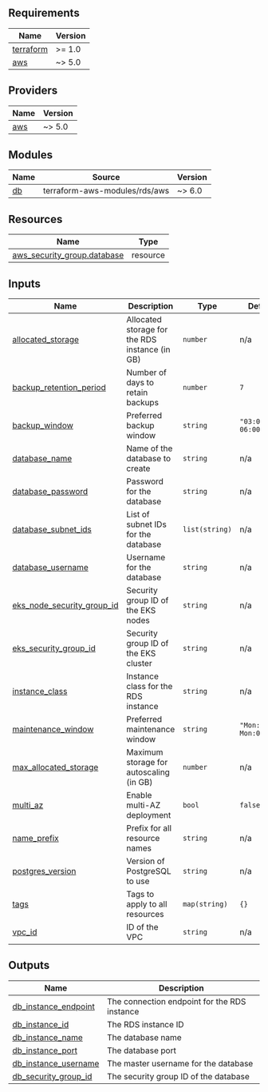 ## Requirements

| Name | Version |
|------|---------|
| <a name="requirement_terraform"></a> [terraform](#requirement\_terraform) | >= 1.0 |
| <a name="requirement_aws"></a> [aws](#requirement\_aws) | ~> 5.0 |

## Providers

| Name | Version |
|------|---------|
| <a name="provider_aws"></a> [aws](#provider\_aws) | ~> 5.0 |

## Modules

| Name | Source | Version |
|------|--------|---------|
| <a name="module_db"></a> [db](#module\_db) | terraform-aws-modules/rds/aws | ~> 6.0 |

## Resources

| Name | Type |
|------|------|
| [aws_security_group.database](https://registry.terraform.io/providers/hashicorp/aws/latest/docs/resources/security_group) | resource |

## Inputs

| Name | Description | Type | Default | Required |
|------|-------------|------|---------|:--------:|
| <a name="input_allocated_storage"></a> [allocated\_storage](#input\_allocated\_storage) | Allocated storage for the RDS instance (in GB) | `number` | n/a | yes |
| <a name="input_backup_retention_period"></a> [backup\_retention\_period](#input\_backup\_retention\_period) | Number of days to retain backups | `number` | `7` | no |
| <a name="input_backup_window"></a> [backup\_window](#input\_backup\_window) | Preferred backup window | `string` | `"03:00-06:00"` | no |
| <a name="input_database_name"></a> [database\_name](#input\_database\_name) | Name of the database to create | `string` | n/a | yes |
| <a name="input_database_password"></a> [database\_password](#input\_database\_password) | Password for the database | `string` | n/a | yes |
| <a name="input_database_subnet_ids"></a> [database\_subnet\_ids](#input\_database\_subnet\_ids) | List of subnet IDs for the database | `list(string)` | n/a | yes |
| <a name="input_database_username"></a> [database\_username](#input\_database\_username) | Username for the database | `string` | n/a | yes |
| <a name="input_eks_node_security_group_id"></a> [eks\_node\_security\_group\_id](#input\_eks\_node\_security\_group\_id) | Security group ID of the EKS nodes | `string` | n/a | yes |
| <a name="input_eks_security_group_id"></a> [eks\_security\_group\_id](#input\_eks\_security\_group\_id) | Security group ID of the EKS cluster | `string` | n/a | yes |
| <a name="input_instance_class"></a> [instance\_class](#input\_instance\_class) | Instance class for the RDS instance | `string` | n/a | yes |
| <a name="input_maintenance_window"></a> [maintenance\_window](#input\_maintenance\_window) | Preferred maintenance window | `string` | `"Mon:00:00-Mon:03:00"` | no |
| <a name="input_max_allocated_storage"></a> [max\_allocated\_storage](#input\_max\_allocated\_storage) | Maximum storage for autoscaling (in GB) | `number` | n/a | yes |
| <a name="input_multi_az"></a> [multi\_az](#input\_multi\_az) | Enable multi-AZ deployment | `bool` | `false` | no |
| <a name="input_name_prefix"></a> [name\_prefix](#input\_name\_prefix) | Prefix for all resource names | `string` | n/a | yes |
| <a name="input_postgres_version"></a> [postgres\_version](#input\_postgres\_version) | Version of PostgreSQL to use | `string` | n/a | yes |
| <a name="input_tags"></a> [tags](#input\_tags) | Tags to apply to all resources | `map(string)` | `{}` | no |
| <a name="input_vpc_id"></a> [vpc\_id](#input\_vpc\_id) | ID of the VPC | `string` | n/a | yes |

## Outputs

| Name | Description |
|------|-------------|
| <a name="output_db_instance_endpoint"></a> [db\_instance\_endpoint](#output\_db\_instance\_endpoint) | The connection endpoint for the RDS instance |
| <a name="output_db_instance_id"></a> [db\_instance\_id](#output\_db\_instance\_id) | The RDS instance ID |
| <a name="output_db_instance_name"></a> [db\_instance\_name](#output\_db\_instance\_name) | The database name |
| <a name="output_db_instance_port"></a> [db\_instance\_port](#output\_db\_instance\_port) | The database port |
| <a name="output_db_instance_username"></a> [db\_instance\_username](#output\_db\_instance\_username) | The master username for the database |
| <a name="output_db_security_group_id"></a> [db\_security\_group\_id](#output\_db\_security\_group\_id) | The security group ID of the database |

